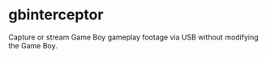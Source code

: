 # gbinterceptor
Capture or stream Game Boy gameplay footage via USB without modifying the Game Boy.
